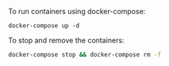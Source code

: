 To run containers using docker-compose:
```shell
docker-compose up -d
```

To stop and remove the containers:
```bash
docker-compose stop && docker-compose rm -f
```
